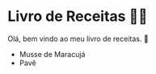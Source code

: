 # Livro de Receitas :man_cook:

Olá, bem vindo ao meu livro de receitas. :wave:

- Musse de Maracujá
- Pavê
